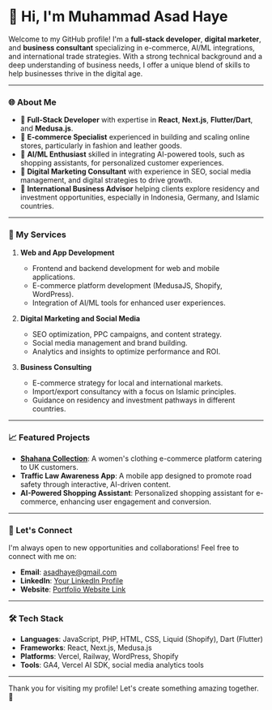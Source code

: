 # 👋 Hi, I'm Muhammad Asad Haye

Welcome to my GitHub profile! I'm a **full-stack developer**, **digital marketer**, and **business consultant** specializing in e-commerce, AI/ML integrations, and international trade strategies. With a strong technical background and a deep understanding of business needs, I offer a unique blend of skills to help businesses thrive in the digital age.

---

### 🌐 About Me

- 🔹 **Full-Stack Developer** with expertise in **React**, **Next.js**, **Flutter/Dart**, and **Medusa.js**.
- 🔹 **E-commerce Specialist** experienced in building and scaling online stores, particularly in fashion and leather goods.
- 🔹 **AI/ML Enthusiast** skilled in integrating AI-powered tools, such as shopping assistants, for personalized customer experiences.
- 🔹 **Digital Marketing Consultant** with experience in SEO, social media management, and digital strategies to drive growth.
- 🔹 **International Business Advisor** helping clients explore residency and investment opportunities, especially in Indonesia, Germany, and Islamic countries.

---

### 💼 My Services

1. **Web and App Development**
   - Frontend and backend development for web and mobile applications.
   - E-commerce platform development (MedusaJS, Shopify, WordPress).
   - Integration of AI/ML tools for enhanced user experiences.

2. **Digital Marketing and Social Media**
   - SEO optimization, PPC campaigns, and content strategy.
   - Social media management and brand building.
   - Analytics and insights to optimize performance and ROI.

3. **Business Consulting**
   - E-commerce strategy for local and international markets.
   - Import/export consultancy with a focus on Islamic principles.
   - Guidance on residency and investment pathways in different countries.

---

### 📈 Featured Projects

- **[Shahana Collection](https://www.shahanacollection.pk)**: A women's clothing e-commerce platform catering to UK customers.
- **Traffic Law Awareness App**: A mobile app designed to promote road safety through interactive, AI-driven content.
- **AI-Powered Shopping Assistant**: Personalized shopping assistant for e-commerce, enhancing user engagement and conversion.

---

### 🔗 Let's Connect

I'm always open to new opportunities and collaborations! Feel free to connect with me on:

- **Email**: [asadhaye@gmail.com](mailto:info@asadhaye.com)
- **LinkedIn**: [Your LinkedIn Profile](https://www.linkedin.com/in/asadhaye)
- **Website**: [Portfolio Website Link](https://asadhaye.com)

---

### 🛠️ Tech Stack

- **Languages**: JavaScript, PHP, HTML, CSS, Liquid (Shopify), Dart (Flutter)
- **Frameworks**: React, Next.js, Medusa.js
- **Platforms**: Vercel, Railway, WordPress, Shopify
- **Tools**: GA4, Vercel AI SDK, social media analytics tools

---

Thank you for visiting my profile! Let's create something amazing together. 🚀
